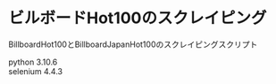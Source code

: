 # ビルボードHot100のスクレイピング
BillboardHot100とBillboardJapanHot100のスクレイピングスクリプト

python 3.10.6  
selenium 4.4.3
